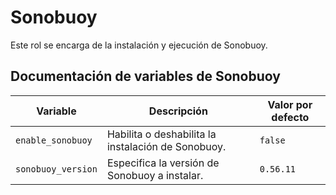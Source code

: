 # Sonobuoy

Este rol se encarga de la instalación y ejecución de Sonobuoy.

## Documentación de variables de Sonobuoy

| Variable             | Descripción                                           | Valor por defecto |
|----------------------|-------------------------------------------------------|-------------------|
| `enable_sonobuoy`    | Habilita o deshabilita la instalación de Sonobuoy.    | `false`           |
| `sonobuoy_version`   | Especifica la versión de Sonobuoy a instalar.         | `0.56.11`         |
